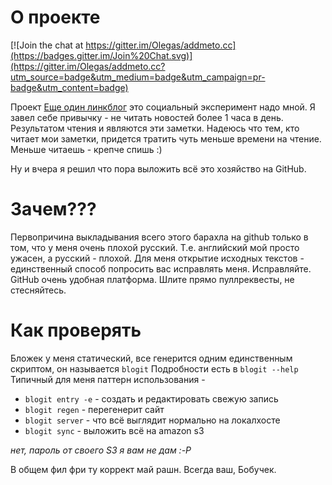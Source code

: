 О проекте
=========

[![Join the chat at https://gitter.im/Olegas/addmeto.cc](https://badges.gitter.im/Join%20Chat.svg)](https://gitter.im/Olegas/addmeto.cc?utm_source=badge&utm_medium=badge&utm_campaign=pr-badge&utm_content=badge)

Проект [Еще один линкблог](http://addmeto.cc/) это социальный эксперимент надо мной. Я завел себе привычку - не читать новостей более 1 часа в день. Результатом чтения и являются эти заметки. Надеюсь что тем, кто читает мои заметки, придется тратить чуть меньше времени на чтение. Меньше читаешь - крепче спишь :)

Ну и вчера я решил что пора выложить всё это хозяйство на GitHub.

Зачем???
========

Первопричина выкладывания всего этого барахла на github только в том, что у меня очень плохой русский.
Т.е. английский мой просто ужасен, а русский - плохой.
Для меня открытие исходных текстов - единственный способ попросить вас исправлять меня.
Исправляйте. GitHub очень удобная платформа. Шлите прямо пуллреквесты, не стесняйтесь.

Как проверять
=============

Бложек у меня статический, все генерится одним единственным скриптом, он называется `blogit`
Подробности есть в `blogit --help`
Типичный для меня паттерн использования -

* `blogit entry -e` - создать и редактировать свежую запись
* `blogit regen` - перегенерит сайт
* `blogit server` - что всё выглядит нормально на локалхосте
* `blogit sync` - выложить всё на amazon s3

*нет, пароль от своего S3 я вам не дам :-P*

В общем фил фри ту коррект май рашн.
Всегда ваш,
Бобучек.

